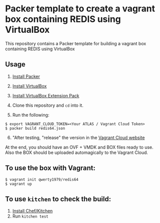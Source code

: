 # Packer template to create a vagrant box containing REDIS using VirtualBox

This repository contains a Packer template for building a vagrant box containing REDIS using VirtualBox

## Usage

1. [Install Packer](https://www.packer.io/intro/getting-started/install.html#precompiled-binaries)
2. [Install VirtualBox](https://www.virtualbox.org/manual/ch02.html)
3. [Install VirtualBox Extension Pack](https://www.virtualbox.org/manual/ch01.html#intro-installing)
4. Clone this repository and `cd` into it.

5. Run the following:

```
$ export VAGRANT_CLOUD_TOKEN=<Your ATLAS / Vagrant Cloud Token>
$ packer build redis64.json
```
6. "After testing, "release" the version in the [Vagrant Cloud website](https://app.vagrantup.com/)

At the end, you should have an OVF + VMDK and BOX files ready to use.
Also the BOX should be uploaded automagically to the Vagrant Cloud.

## To use the box with Vagrant:

```
$ vagrant init qwerty1979/redis64
$ vagrant up
```

## To use `kitchen` to check the build:

1. [Install Chef/Kitchen](https://kitchen.ci/docs/getting-started/installing/)
2. Run `kitchen test`
